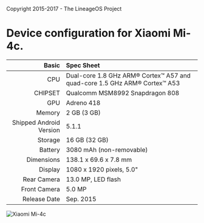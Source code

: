 Copyright 2015-2017 - The LineageOS Project

Device configuration for Xiaomi Mi-4c.
=====================================

Basic   | Spec Sheet
-------:|:-------------------------
CPU     | Dual-core 1.8 GHz ARM® Cortex™ A57 and quad-core 1.5 GHz ARM® Cortex™ A53
CHIPSET | Qualcomm MSM8992 Snapdragon 808
GPU     | Adreno 418
Memory  | 2 GB (3 GB)
Shipped Android Version | 5.1.1
Storage | 16 GB (32 GB)
Battery | 3080 mAh (non-removable)
Dimensions | 138.1 x 69.6 x 7.8 mm 
Display | 1080 x 1920 pixels, 5.0"
Rear Camera  | 13.0 MP, LED flash
Front Camera | 5.0 MP
Release Date | Sep. 2015

![Xiaomi Mi-4c](http://igao7.qiniudn.com/uploads/new/article/600_600/201509/56013886e1d4b.png "Xiaomi Mi-4c")
